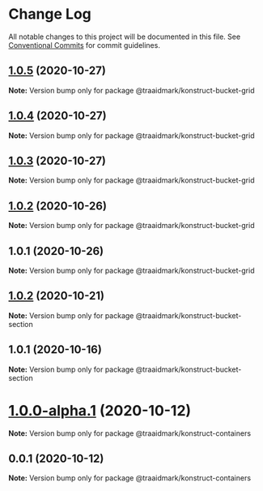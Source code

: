 # Change Log

All notable changes to this project will be documented in this file.
See [Conventional Commits](https://conventionalcommits.org) for commit guidelines.

## [1.0.5](https://github.com/traaidmark/konstruct/compare/@traaidmark/konstruct-bucket-grid@1.0.4...@traaidmark/konstruct-bucket-grid@1.0.5) (2020-10-27)

**Note:** Version bump only for package @traaidmark/konstruct-bucket-grid





## [1.0.4](https://github.com/traaidmark/konstruct/compare/@traaidmark/konstruct-bucket-grid@1.0.3...@traaidmark/konstruct-bucket-grid@1.0.4) (2020-10-27)

**Note:** Version bump only for package @traaidmark/konstruct-bucket-grid





## [1.0.3](https://github.com/traaidmark/konstruct/compare/@traaidmark/konstruct-bucket-grid@1.0.2...@traaidmark/konstruct-bucket-grid@1.0.3) (2020-10-27)

**Note:** Version bump only for package @traaidmark/konstruct-bucket-grid





## [1.0.2](https://github.com/traaidmark/konstruct/compare/@traaidmark/konstruct-bucket-grid@1.0.1...@traaidmark/konstruct-bucket-grid@1.0.2) (2020-10-26)

**Note:** Version bump only for package @traaidmark/konstruct-bucket-grid





## 1.0.1 (2020-10-26)

**Note:** Version bump only for package @traaidmark/konstruct-bucket-grid





## [1.0.2](https://github.com/traaidmark/konstruct/compare/@traaidmark/konstruct-bucket-section@1.0.1...@traaidmark/konstruct-bucket-section@1.0.2) (2020-10-21)

**Note:** Version bump only for package @traaidmark/konstruct-bucket-section





## 1.0.1 (2020-10-16)

**Note:** Version bump only for package @traaidmark/konstruct-bucket-section





# [1.0.0-alpha.1](https://github.com/traaidmark/konstruct/compare/@traaidmark/konstruct-containers@0.0.1...@traaidmark/konstruct-containers@1.0.0-alpha.1) (2020-10-12)

**Note:** Version bump only for package @traaidmark/konstruct-containers





## 0.0.1 (2020-10-12)

**Note:** Version bump only for package @traaidmark/konstruct-containers
